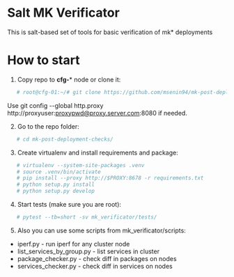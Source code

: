 Salt MK Verificator
========================

This is salt-based set of tools for basic verification of mk* deployments 

How to start
=======================

1) Copy repo to **cfg-*** node or clone it:
```bash 
   # root@cfg-01:~/# git clone https://github.com/msenin94/mk-post-deployment-checks 
```
Use git config --global http.proxy http://proxyuser:proxypwd@proxy.server.com:8080
if needed.

2) Go to the repo folder:
```bash
   # cd mk-post-deployment-checks/
```

3) Create virtualenv and install requirements and package:
```bash
   # virtualenv --system-site-packages .venv
   # source .venv/bin/activate
   # pip install --proxy http://$PROXY:8678 -r requirements.txt
   # python setup.py install
   # python setup.py develop
```

4) Start tests (make sure you are root):
```bash 
   # pytest --tb=short -sv mk_verificator/tests/
```

5) Also you can use some scripts from mk_verificator/scripts:
* iperf.py - run iperf for any cluster node
* list_services_by_group.py - list services in cluster
* package_checker.py - check diff in packages on nodes
* services_checker.py - check diff in services on nodes
